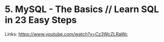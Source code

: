 # 5. MySQL - The Basics // Learn SQL in 23 Easy Steps

Links: https://www.youtube.com/watch?v=Cz3WcZLRaWc
